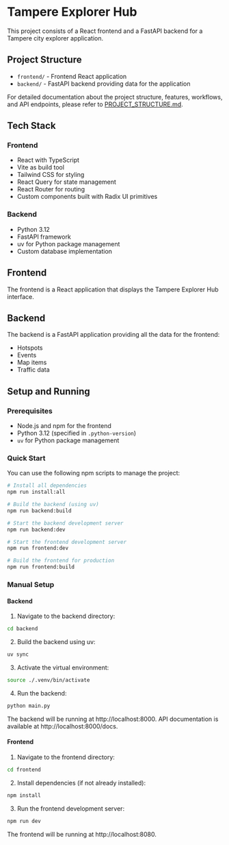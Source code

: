 # Tampere Explorer Hub

This project consists of a React frontend and a FastAPI backend for a Tampere city explorer application.

## Project Structure

- `frontend/` - Frontend React application
- `backend/` - FastAPI backend providing data for the application

For detailed documentation about the project structure, features, workflows, and API endpoints, please refer to [PROJECT_STRUCTURE.md](PROJECT_STRUCTURE.md).

## Tech Stack

### Frontend

- React with TypeScript
- Vite as build tool
- Tailwind CSS for styling
- React Query for state management
- React Router for routing
- Custom components built with Radix UI primitives

### Backend

- Python 3.12
- FastAPI framework
- uv for Python package management
- Custom database implementation

## Frontend

The frontend is a React application that displays the Tampere Explorer Hub interface.

## Backend

The backend is a FastAPI application providing all the data for the frontend:

- Hotspots
- Events
- Map items
- Traffic data

## Setup and Running

### Prerequisites

- Node.js and npm for the frontend
- Python 3.12 (specified in `.python-version`)
- `uv` for Python package management

### Quick Start

You can use the following npm scripts to manage the project:

```bash
# Install all dependencies
npm run install:all

# Build the backend (using uv)
npm run backend:build

# Start the backend development server
npm run backend:dev

# Start the frontend development server
npm run frontend:dev

# Build the frontend for production
npm run frontend:build
```

### Manual Setup

#### Backend

1. Navigate to the backend directory:

```bash
cd backend
```

2. Build the backend using uv:

```bash
uv sync
```

3. Activate the virtual environment:

```bash
source ./.venv/bin/activate
```

4. Run the backend:

```bash
python main.py
```

The backend will be running at http://localhost:8000. API documentation is available at http://localhost:8000/docs.

#### Frontend

1. Navigate to the frontend directory:

```bash
cd frontend
```

2. Install dependencies (if not already installed):

```bash
npm install
```

3. Run the frontend development server:

```bash
npm run dev
```

The frontend will be running at http://localhost:8080.
